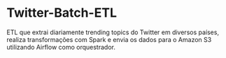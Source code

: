 # Twitter-Batch-ETL
ETL que extrai diariamente trending topics do Twitter em diversos países, realiza transformações com Spark e envia os dados para o Amazon S3 utilizando Airflow como orquestrador.
